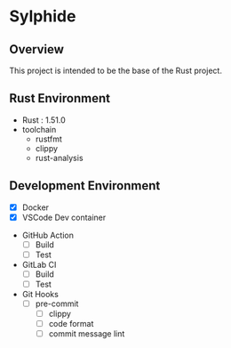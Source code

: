# Sylphide
## Overview
This project is intended to be the base of the Rust project.
## Rust Environment
- Rust : 1.51.0
- toolchain
  - rustfmt
  - clippy
  - rust-analysis

## Development Environment
- [x] Docker
- [x] VSCode Dev container
- GitHub Action
  - [ ] Build
  - [ ] Test
- GitLab CI
  - [ ] Build
  - [ ] Test
- Git Hooks
  - [ ] pre-commit
    - [ ] clippy
    - [ ] code format
    - [ ] commit message lint
